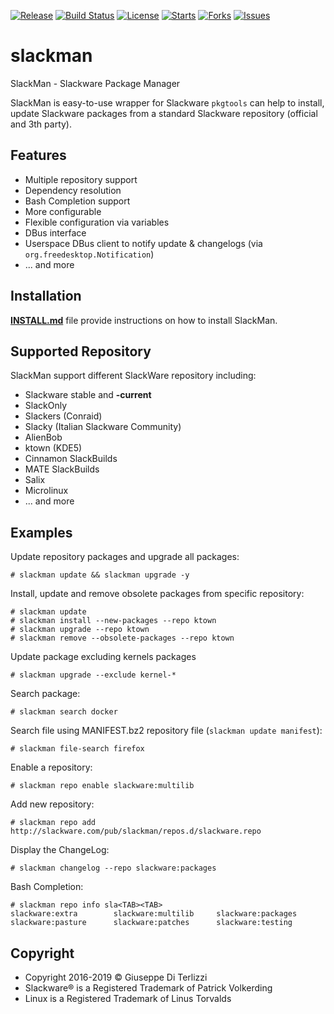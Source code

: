 [![Release](https://img.shields.io/github/release/LotarProject/slackman.svg)](https://github.com/LotarProject/slackman/releases) [![Build Status](https://travis-ci.org/LotarProject/slackman.svg)](https://travis-ci.org/LotarProject/slackman) [![License](https://img.shields.io/github/license/LotarProject/slackman.svg)](https://github.com/LotarProject/slackman) [![Starts](https://img.shields.io/github/stars/LotarProject/slackman.svg)](https://github.com/LotarProject/slackman) [![Forks](https://img.shields.io/github/forks/LotarProject/slackman.svg)](https://github.com/LotarProject/slackman) [![Issues](https://img.shields.io/github/issues/LotarProject/slackman.svg)](https://github.com/LotarProject/slackman/issues)

# slackman

SlackMan - Slackware Package Manager

SlackMan is easy-to-use wrapper for Slackware ``pkgtools`` can help to install,
update Slackware packages from a standard Slackware repository (official and 3th party).

## Features

 - Multiple repository support
 - Dependency resolution
 - Bash Completion support
 - More configurable
 - Flexible configuration via variables
 - DBus interface
 - Userspace DBus client to notify update & changelogs (via `org.freedesktop.Notification`)
 - ... and more

## Installation

**[INSTALL.md](INSTALL.md)** file provide instructions on how to install SlackMan.

## Supported Repository

SlackMan support different SlackWare repository including:

 - Slackware stable and **-current**
 - SlackOnly
 - Slackers (Conraid)
 - Slacky (Italian Slackware Community)
 - AlienBob
 - ktown (KDE5)
 - Cinnamon SlackBuilds
 - MATE SlackBuilds
 - Salix
 - Microlinux
 - ... and more


## Examples

Update repository packages and upgrade all packages:

    # slackman update && slackman upgrade -y

Install, update and remove obsolete packages from specific repository:

    # slackman update
    # slackman install --new-packages --repo ktown
    # slackman upgrade --repo ktown
    # slackman remove --obsolete-packages --repo ktown

Update package excluding kernels packages

    # slackman upgrade --exclude kernel-*

Search package:

    # slackman search docker

Search file using MANIFEST.bz2 repository file (`slackman update manifest`):

    # slackman file-search firefox

Enable a repository:

    # slackman repo enable slackware:multilib

Add new repository:

    # slackman repo add http://slackware.com/pub/slackman/repos.d/slackware.repo

Display the ChangeLog:

    # slackman changelog --repo slackware:packages

Bash Completion:

    # slackman repo info sla<TAB><TAB>
    slackware:extra        slackware:multilib     slackware:packages
    slackware:pasture      slackware:patches      slackware:testing


## Copyright

 - Copyright 2016-2019 © Giuseppe Di Terlizzi
 - Slackware® is a Registered Trademark of Patrick Volkerding
 - Linux is a Registered Trademark of Linus Torvalds
